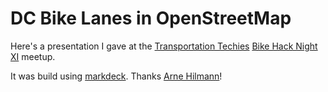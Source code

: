 # DC Bike Lanes in OpenStreetMap

Here's a presentation I gave at the [Transportation Techies](https://www.meetup.com/Transportation-Techies/)
[Bike Hack Night XI](https://www.meetup.com/Transportation-Techies/events/264236635/) meetup.

It was build using [markdeck](https://github.com/arnehilmann/markdeck).  Thanks [Arne Hilmann](https://github.com/arnehilmann)!


